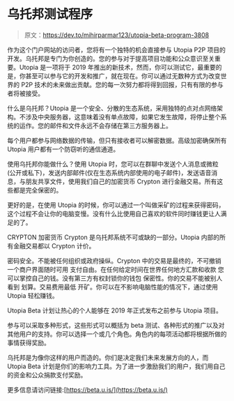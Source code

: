 # 乌托邦测试程序

> 原文：<https://dev.to/mihirparmar123/utopia-beta-program-3808>

作为这个门户网站的访问者，您将有一个独特的机会直接参与 Utopia P2P 项目的开发。乌托邦是专门为你创造的。您的参与对于提高项目功能和公众意识至关重要。Utopia 是一项将于 2019 年推出的新技术，然而，你可以测试它，最重要的是，你甚至可以参与它的开发和推广，就在现在。你可以通过无数种方式为改变世界的 P2P 技术的未来做出贡献。您的每一次努力都将得到回报，只有有限的参与者将被接受。

什么是乌托邦？Utopia 是一个安全、分散的生态系统，采用独特的点对点网络架构。不涉及中央服务器，这意味着没有单点故障，如果它发生故障，将停止整个系统的运作。您的邮件和文件永远不会存储在第三方服务器上。

每个用户都参与网络数据的传输，但只有接收者可以解密数据。高级加密确保所有 Utopia 用户都有一个防窃听的通信通道。

使用乌托邦你能做什么？使用 Utopia 时，您可以在群聊中发送个人消息或微粒(公开或私下)，发送内部邮件(仅在生态系统内部使用的电子邮件)，发送语音消息，与朋友共享文件，使用我们自己的加密货币 Crypton 进行金融交易。所有这些都是完全保密的。

更好的是，在使用 Utopia 的时候，你可以通过一个叫做采矿的过程来获得密码，这个过程不会让你的电脑变慢。没有什么比使用自己喜欢的软件同时赚钱更让人满足的了。

CRYPTON 加密货币
Crypton 是乌托邦系统不可或缺的一部分。Utopia 内部的所有金融交易都以 Crypton 计价。

密码安全。不能被任何组织或政府操纵。Crypton 中的交易是最终的，不可撤销
一个商户界面随时可用
支付自由。在任何给定时间在世界任何地方汇款和收款
您可以掌控自己的钱。没有第三方有权封锁你的钱包
保密性。你的交易不能被别人看到
划算。交易费用最低
开矿。你可以在不影响电脑性能的情况下，通过使用 Utopia 轻松赚钱。

Utopia Beta 计划让热心的个人能够在 2019 年正式发布之前参与 Utopia 项目。

参与可以采取多种形式，这些形式可以概括为 beta 测试、各种形式的推广以及对其他用户的支持。你可以选择一个或几个角色。角色内的每项活动都将根据所做的事情获得奖励。

乌托邦是为像你这样的用户而造的。你们是决定我们未来发展方向的人，而 Utopia Beta 计划是你们的影响力工具。为了进一步激励我们的用户，我们用自己的资金和公众捐款支付奖励。

更多信息请访问链接:[https://beta.u.is/](https://beta.u.is/)